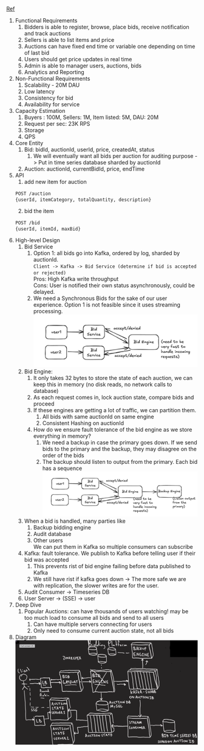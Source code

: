[Ref](https://www.youtube.com/watch?v=3aX-lC5_P1M)

1. Functional Requirements
   1. Bidders is able to register, browse, place bids, receive notification and track auctions
   2. Sellers is able to list items and price
   3. Auctions can have fixed end time or variable one depending on time of last bid
   4. Users should get price updates in real time
   5. Admin is able to manager users, auctions, bids
   6. Analytics and Reporting
2. Non-Functional Requirements
   1. Scalability - 20M DAU
   2. Low latency
   3. Consistency for bid
   4. Availability for service
3. Capacity Estimation
   1. Buyers : 100M, Sellers: 1M, Item listed: 5M, DAU: 20M
   2. Request per sec: 23K RPS
   3. Storage
   4. QPS
4. Core Entity
   1. Bid: bidId, auctionId, userId, price, createdAt, status
      1. We will eventually want all bids per auction for auditing purpose -> Put in time series database sharded by auctionId
   2. Auction: auctionId, currentBidId, price, endTime
5. API
   1. add new item for auction
   ```
   POST /auction
   {userId, itemCategory, totalQuantity, description}
   ```
   2. bid the item
   ```
   POST /bid
   {userId, itemId, maxBid}
   ```
6. High-level Design
   1. Bid Service
      1. Option 1: all bids go into Kafka, ordered by log, sharded by auctionId.   
      `Client -> Kafka -> Bid Service (determine if bid is accepted or rejected)`  
      Pros: High Kafka write throughput  
      Cons: User is notified their own status asynchronously, could be delayed.  
      2. We need a Synchronous Bids for the sake of our user experience. Option 1 is not feasible since it uses streaming processing.
      ![Bid](../../image/bid1.png)
    2. Bid Engine: 
       1. It only takes 32 bytes to store the state of each auction, we can keep this in memory (no disk reads, no network calls to database)
       2. As each request comes in, lock auction state, compare bids and proceed
       3. If these engines are getting a lot of traffic, we can partition them. 
          1. All bids with same auctionId on same engine
          2. Consistent Hashing on auctionId
       4. How do we ensure fault tolerance of the bid engine as we store everything in memory?
          1. We need a backup in case the primary goes down. If we send bids to the primary and the backup, they may disagree on the order of the bids
          2. The backup should listen to output from the primary. Each bid has a sequence 
          ![Bid2](../../image/bid2.png)
    3. When a bid is handled, many parties like
       1. Backup bidding engine
       2. Audit database
       3. Other users  
       We can put them in Kafka so multiple consumers can subscribe
    4. Kafka: fault tolerance. We publish to Kafka before telling user if their bid was accepted
       1. This prevents rist of bid engine failing before data published to Kafka
       2. We still have rist if kafka goes down -> The more safe we are with replication, the slower writes are for the user.
    5. Audit Consumer -> Timeseries DB
    6. User Server -> (SSE) -> user
7. Deep Dive
    1. Popular Auctions: can have thousands of users watching! may be too much load to consume all bids and send to all users
       1. Can have multiple servers connecting for users
       2. Only need to consume current auction state, not all bids
8. Diagram
![Diagram](../../image/bid3.png)
